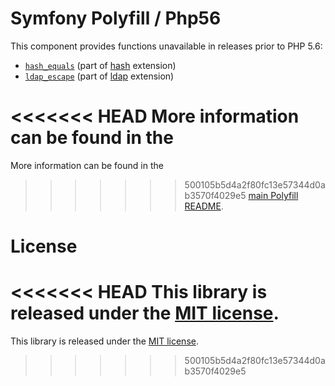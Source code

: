 Symfony Polyfill / Php56
========================

This component provides functions unavailable in releases prior to PHP 5.6:

- [`hash_equals`](http://php.net/hash_equals)  (part of [hash](http://php.net/hash) extension)
- [`ldap_escape`](http://php.net/ldap_escape) (part of [ldap](http://php.net/ldap) extension)

<<<<<<< HEAD
More information can be found in the
=======
More information can be found in the 
>>>>>>> 500105b5d4a2f80fc13e57344d0ab3570f4029e5
[main Polyfill README](https://github.com/symfony/polyfill/blob/master/README.md).

License
=======

<<<<<<< HEAD
This library is released under the [MIT license](LICENSE).
=======
This library is released under the [MIT license](LICENSE).
>>>>>>> 500105b5d4a2f80fc13e57344d0ab3570f4029e5
